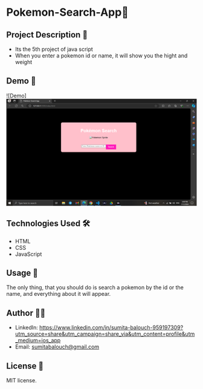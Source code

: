 # Pokemon-Search-App🚀

## Project Description 📝
- Its the 5th project of java script
- When you enter a pokemon id or name, it will show you the hight and weight

## Demo 📸
![Demo]![image](<Screenshot 2024-07-12 150912.png>)

## Technologies Used 🛠️
- HTML
- CSS
- JavaScript

## Usage 🎯
The only thing, that you should do is search a pokemon by the id or the name, and everything about it will appear.

## Author 👩‍💻
- LinkedIn: https://www.linkedin.com/in/sumita-balouch-959197309?utm_source=share&utm_campaign=share_via&utm_content=profile&utm_medium=ios_app
- Email: sumitabalouch@gmail.com

## License 📜
MIT license.
